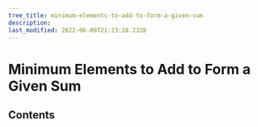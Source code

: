 ```yaml
---
tree_title: minimum-elements-to-add-to-form-a-given-sum
description: 
last_modified: 2022-06-09T21:23:28.2328
---
```


# Minimum Elements to Add to Form a Given Sum

## Contents
